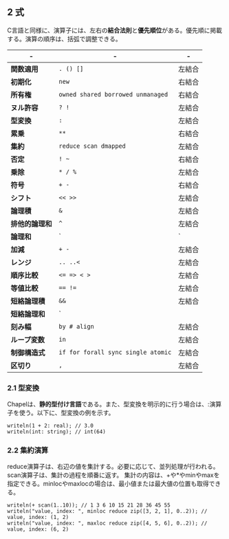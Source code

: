 ## 2 式

C言語と同様に、演算子には、左右の**結合法則**と**優先順位**がある。優先順に掲載する。演算の順序は、括弧で調整できる。

|-|-|-|
|---|---|---|
|**関数適用**     | `. () []`                          | 左結合 |
|**初期化**       | `new`                              | 右結合 |
|**所有権**       | `owned shared borrowed unmanaged`  | 右結合 |
|**ヌル許容**     | `? !`                              | 左結合 |
|**型変換**       | `:`                                | 左結合 |
|**累乗**         | `**`                               | 右結合 |
|**集約**         | `reduce scan dmapped`              | 左結合 |
|**否定**         | `! ~`                              | 右結合 |
|**乗除**         | `* / %`                            | 左結合 |
|**符号**         | `+ -`                              | 右結合 |
|**シフト**       | `<< >>`                            | 左結合 |
|**論理積**       | `&`                                | 左結合 |
|**排他的論理和** | `^`                                | 左結合 |
|**論理和**       | `|`                                | 左結合 |
|**加減**         | `+ -`                              | 左結合 |
|**レンジ**       | `.. ..<`                           | 左結合 |
|**順序比較**     | `<= => < >`                        | 左結合 |
|**等値比較**     | `== !=`                            | 左結合 |
|**短絡論理積**   | `&&`                               | 左結合 |
|**短絡論理和**   | `||`                               | 左結合 |
|**刻み幅**       | `by # align`                       | 左結合 |
|**ループ変数**   | `in`                               | 左結合 |
|**制御構造式**   | `if for forall sync single atomic` | 左結合 |
|**区切り**       | `,`                                | 左結合|

### 2.1 型変換

Chapelは、**静的型付け言語**である。また、型変換を明示的に行う場合は、:演算子を使う。以下に、型変換の例を示す。

```
writeln(1 + 2: real); // 3.0
writeln(int: string); // int(64)
```

### 2.2 集約演算

reduce演算子は、右辺の値を集計する。必要に応じて、並列処理が行われる。scan演算子は、集計の過程を順番に返す。
集計の内容は、+や*やminやmaxを指定できる。minlocやmaxlocの場合は、最小値または最大値の位置も取得できる。

```
writeln(+ scan(1..10)); // 1 3 6 10 15 21 28 36 45 55
writeln("value, index: ", minloc reduce zip([3, 2, 1], 0..2)); // value, index: (1, 2)
writeln("value, index: ", maxloc reduce zip([4, 5, 6], 0..2)); // value, index: (6, 2)
```

